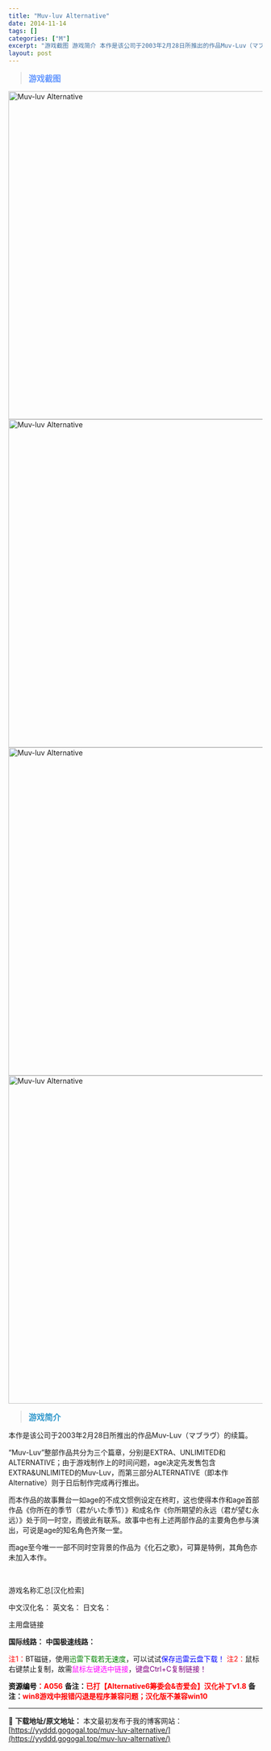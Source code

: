 ```yaml
---
title: "Muv-luv Alternative"
date: 2014-11-14
tags: []
categories: ["M"]
excerpt: "游戏截图 游戏简介 本作是该公司于2003年2月28日所推出的作品Muv-Luv（マブラヴ）的续篇。 “Muv-Luv”整部作品共分为三个篇章，分别是EXTRA、UNLIMITED和ALTERNATIVE；由于游戏制作上的时间问题，age决定先发售包含EXTRA&amp;UNLIMITED的Muv-&hellip;"
layout: post
---
```


<div>
<blockquote><b><span style="font-size: 12pt; color: #6699ff;">游戏截图</span></b></blockquote>
<div><img title="点击放大" src="https://yyddd.gogogal.top/wp-content/uploads/2025/04/20250430_6811e8e2d66c8.webp" alt="Muv-luv Alternative" width="650" /></div>
<div><img title="点击放大" src="https://yyddd.gogogal.top/wp-content/uploads/2025/04/20250430_6811e8e47278d.webp" alt="Muv-luv Alternative" width="650" /></div>
<div><img title="点击放大" src="https://yyddd.gogogal.top/wp-content/uploads/2025/04/20250430_6811e8e6383da.webp" alt="Muv-luv Alternative" width="650" /></div>
<div><img title="点击放大" src="https://yyddd.gogogal.top/wp-content/uploads/2025/04/20250430_6811e8e7a55da.webp" alt="Muv-luv Alternative" width="650" /></div>
<blockquote><b><span style="font-size: 12pt; color: #3399cc;">游戏简介</span></b></blockquote>
<div>本作是该公司于2003年2月28日所推出的作品Muv-Luv（マブラヴ）的续篇。

“Muv-Luv”整部作品共分为三个篇章，分别是EXTRA、UNLIMITED和ALTERNATIVE；由于游戏制作上的时间问题，age决定先发售包含EXTRA&amp;UNLIMITED的Muv-Luv，而第三部分ALTERNATIVE（即本作Alternative）则于日后制作完成再行推出。

而本作品的故事舞台一如age的不成文惯例设定在柊町，这也使得本作和age首部作品《你所在的季节（君がいた季节）》和成名作《你所期望的永远（君が望む永远）》处于同一时空，而彼此有联系。故事中也有上述两部作品的主要角色参与演出，可说是age的知名角色齐聚一堂。

而age至今唯一一部不同时空背景的作品为《化石之歌》，可算是特例，其角色亦未加入本作。</div>
&nbsp;

游戏名称汇总[汉化检索]

中文汉化名：
英文名：
日文名：
</div>
<div class="panel panel-primary">
<div class="panel-heading">主用盘链接</div>
<div class="panel-body">

<b>国际线路：</b>
<b>中国极速线路：</b>


<span style="color: #ff0000;">注1：</span>BT磁链，使用<span style="color: #008000;">迅雷下载若无速度</span>，可以试试<span style="color: #0000ff;">保存迅雷云盘下载！</span>
<span style="color: #ff0000;">注2：</span>鼠标右键禁止复制，故需<span style="color: #ff00ff;">鼠标左键选中链接</span>，<span style="color: #800080;">键盘Ctrl+C复制链接！</span>

</div>
<div class="panel-footer"><span style="color: #ff0000;"><b><span style="color: #000000;">资源编号</span>：A056</b></span>
<b>备注：<span style="color: #ff0000;">已打【Alternative6筹委会&amp;杏爱会】汉化补丁v1.8</span></b>
<b>备注：<span style="color: #ff0000;">win8游戏中报错闪退是程序兼容问题；汉化版不兼容win10</span></b></div>
</div>

---
📖 **下载地址/原文地址：** 本文最初发布于我的博客网站：[https://yyddd.gogogal.top/muv-luv-alternative/](https://yyddd.gogogal.top/muv-luv-alternative/)
